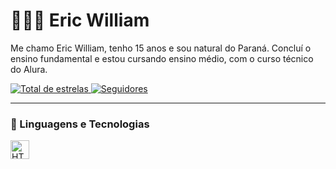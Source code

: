 # 👩🏻‍💻 Eric William



Me chamo Eric William, tenho 15 anos e sou natural do Paraná. Concluí o ensino fundamental e estou cursando ensino médio, com o curso técnico do Alura.

<p align="left">
    <a href="https://github.com/Eric2930vv?tab=repositories&sort=stargazers">
        <img 
            alt="Total de estrelas" 
            title="Total de estrelas GitHub" 
            src="https://custom-icon-badges.demolab.com/github/stars/Eric2930vv?color=55960c&style=for-the-badge&labelColor=488207&logo=star&label=estrelas"
        />
    </a>
    <a href="https://github.com/Eric2930vv?tab=followers">
        <img 
            alt="Seguidores" 
            title="Me siga no GitHub" 
            src="https://custom-icon-badges.demolab.com/github/followers/Eric2930vv?color=236ad3&labelColor=1155ba&style=for-the-badge&logo=github&label=Seguidores&logoColor=white"
        />
    </a>
</p>

---

### 🤖 Linguagens e Tecnologias

<img 
    align="left" 
    alt="HTML"
    title="HTML" 
    width="30px" 
    style="padding-right: 10px;" 
    src="https://cdn.jsdelivr.net/gh/devicons/devicon@latest/icons/html5/html5-original.svg" 
/>
</p>
